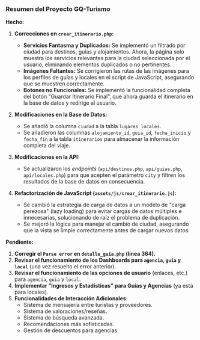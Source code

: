### Resumen del Proyecto GQ-Turismo

**Hecho:**

1.  **Correcciones en `crear_itinerario.php`:**
    *   **Servicios Fantasma y Duplicados:** Se implementó un filtrado por ciudad para destinos, guías y alojamientos. Ahora, la página solo muestra los servicios relevantes para la ciudad seleccionada por el usuario, eliminando elementos duplicados o no pertinentes.
    *   **Imágenes Faltantes:** Se corrigieron las rutas de las imágenes para los perfiles de guías y locales en el script de JavaScript, asegurando que se muestren correctamente.
    *   **Botones no Funcionales:** Se implementó la funcionalidad completa del botón "Guardar Itinerario Final", que ahora guarda el itinerario en la base de datos y redirige al usuario.

2.  **Modificaciones en la Base de Datos:**
    *   Se añadió la columna `ciudad` a la tabla `lugares_locales`.
    *   Se añadieron las columnas `alojamiento_id`, `guia_id`, `fecha_inicio` y `fecha_fin` a la tabla `itinerarios` para almacenar la información completa del viaje.

3.  **Modificaciones en la API:**
    *   Se actualizaron los *endpoints* (`api/destinos.php`, `api/guias.php`, `api/locales.php`) para que acepten el parámetro `city` y filtren los resultados de la base de datos en consecuencia.

4.  **Refactorización de JavaScript (`assets/js/crear_itinerario.js`):**
    *   Se cambió la estrategia de carga de datos a un modelo de "carga perezosa" (lazy loading) para evitar cargas de datos múltiples e innecesarias, solucionando de raíz el problema de duplicación.
    *   Se mejoró la lógica para manejar el cambio de ciudad, asegurando que la vista se limpie correctamente antes de cargar nuevos datos.

**Pendiente:**

1.  **Corregir el `Parse error` en `detalle_guia.php` (línea 364).**
2.  **Revisar el funcionamiento de los Dashboards para `agencia`, `guia` y `local`** (una vez resuelto el error anterior).
3.  **Revisar el funcionamiento de las opciones de usuario** (enlaces, etc.) para `agencia`, `guia` y `local`.
4.  **Implementar "Ingresos y Estadísticas" para Guías y Agencias** (ya está para locales).
5.  **Funcionalidades de Interacción Adicionales:**
    *   Sistema de mensajería entre turistas y proveedores.
    *   Sistema de valoraciones/reseñas.
    *   Sistema de búsqueda avanzada.
    *   Recomendaciones más sofisticadas.
    *   Gestión de descuentos para agencias.

